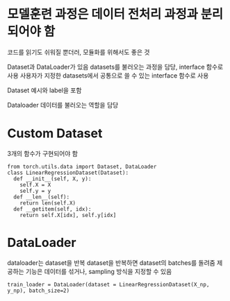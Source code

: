 # 모델훈련 과정은 데이터 전처리 과정과 분리되어야 함

코드를 읽기도 쉬워질 뿐더러, 모듈화를 위해서도 좋은 것

Dataset과 DataLoader가 있음
datasets를 불러오는 과정을 담당, interface 함수로 사용
사용자가 지정한 datasets에서 공통으로 쓸 수 있는 interface 함수로 사용

Dataset
 예시와 label을 포함

Dataloader
데이터를 불러오는 역할을 담당

# Custom Dataset
3개의 함수가 구현되어야 함
```
from torch.utils.data import Dataset, DataLoader
class LinearRegressionDataset(Dataset):
  def __init__(self, X, y):
    self.X = X
    self.y = y
  def __len__(self):
    return len(self.X)
  def __getitem(self, idx):
    return self.X[idx], self.y[idx]
```

# DataLoader
dataloader는 dataset을 반복
dataset을 반복하면 dataset의 batches를 돌려줌
제공하는 기능은 데이터를 섞거나, sampling 방식을 지정할 수 있음
```
train_loader = DataLoader(dataset = LinearRegressionDataset(X_np, y_np), batch_size=2)
```
